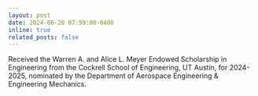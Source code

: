 ```yaml
---
layout: post
date: 2024-06-20 07:59:00-0400
inline: true
related_posts: false
---
```


Received the Warren A. and Alice L. Meyer Endowed Scholarship in Engineering from the Cockrell School of Engineering, UT Austin, for 2024-2025, nominated by the Department of Aerospace Engineering & Engineering Mechanics.


